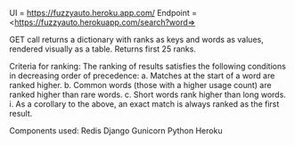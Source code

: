 UI = <https://fuzzyauto.heroku.app.com/>
Endpoint = <https://fuzzyauto.herokuapp.com/search?word=<word>>

GET call returns a dictionary with ranks as keys and words as values, rendered visually as a table. Returns first 25 ranks.

Criteria for ranking:
    The ranking of results satisfies the following conditions in decreasing order of precedence:
	a. Matches at the start of a word are ranked higher. 
	b. Common words (those with a higher usage count) are ranked higher than rare words.
	c. Short words rank higher than long words. 
	i. As a corollary to the above, an exact match is always ranked as the first result.

Components used:
Redis
Django
Gunicorn
Python
Heroku
